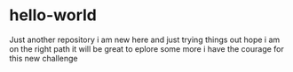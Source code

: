 # hello-world
Just another repository
i am new here and just trying things out 
hope i am on the right path
it will be great to eplore some more
i have the courage for this new challenge
